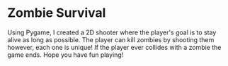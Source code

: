 # Zombie Survival
Using Pygame, I created a 2D shooter where the player's goal is to stay alive as long as possible. The player can kill zombies by shooting them however, each one is unique! If the player ever collides with a zombie the game ends. Hope you have fun playing!
